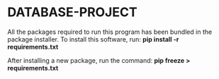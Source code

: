 # DATABASE-PROJECT
All the packages required to run this program has been bundled in the package installer.
To install this software, run:
<b> pip install -r requirements.txt </b>

After installing a new package, run the command:
<b> pip freeze > requirements.txt </b>
